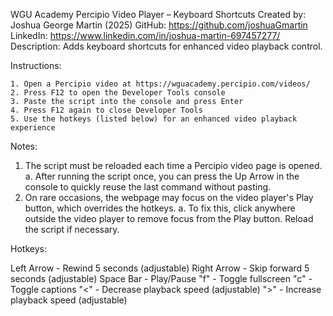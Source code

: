 WGU Academy Percipio Video Player – Keyboard Shortcuts
Created by: Joshua George Martin (2025)
GitHub: https://github.com/joshuaGmartin
LinkedIn: https://www.linkedin.com/in/joshua-martin-697457277/
Description: Adds keyboard shortcuts for enhanced video playback control.

Instructions:

    1. Open a Percipio video at https://wguacademy.percipio.com/videos/
    2. Press F12 to open the Developer Tools console
    3. Paste the script into the console and press Enter
    4. Press F12 again to close Developer Tools
    5. Use the hotkeys (listed below) for an enhanced video playback experience

Notes:

1. The script must be reloaded each time a Percipio video page is opened.
   a. After running the script once, you can press the Up Arrow in the console to quickly reuse the last command without pasting.
2. On rare occasions, the webpage may focus on the video player's Play button, which overrides the hotkeys.
   a. To fix this, click anywhere outside the video player to remove focus from the Play button. Reload the script if necessary.

Hotkeys:

Left Arrow - Rewind 5 seconds (adjustable)
Right Arrow - Skip forward 5 seconds (adjustable)
Space Bar - Play/Pause
"f" - Toggle fullscreen
"c" - Toggle captions
"<" - Decrease playback speed (adjustable)
">" - Increase playback speed (adjustable)
